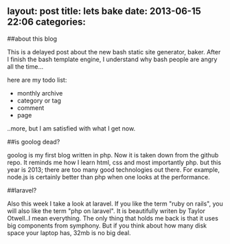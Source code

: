 layout: post
title: lets bake
date: 2013-06-15 22:06
categories:
---
##about this blog

This is a delayed post about the new bash static site generator, baker. After I finish the bash template engine, I understand why bash people are angry all the time...

here are my todo list:

* monthly archive
* category or tag
* comment
* page

..more, but I am satisfied with what I get now.

##is goolog dead?

goolog is my first blog written in php. Now it is taken down from the github repo. It reminds me how I learn html, css and most importantly php. but this year is 2013; there are too many good technologies out there. For example, node.js is certainly better than php when one looks at the performance.

##laravel?

Also this week I take a look at laravel. If you like the term "ruby on rails", you will also like the term "php on laravel". It is beautifully writen by Taylor Otwell..I mean everything. The only thing that holds me back is that it uses big components from symphony. But if you think about how many disk space your laptop has, 32mb is no big deal.


